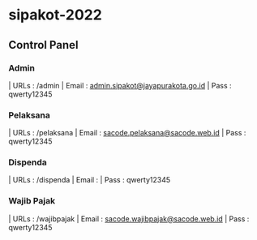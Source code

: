 # sipakot-2022

## Control Panel

### Admin
| URLs : /admin
| Email : admin.sipakot@jayapurakota.go.id
| Pass : qwerty12345

### Pelaksana
| URLs : /pelaksana
| Email : sacode.pelaksana@sacode.web.id
| Pass : qwerty12345

### Dispenda
| URLs : /dispenda
| Email : 
| Pass : qwerty12345

### Wajib Pajak
| URLs : /wajibpajak
| Email : sacode.wajibpajak@sacode.web.id
| Pass : qwerty12345